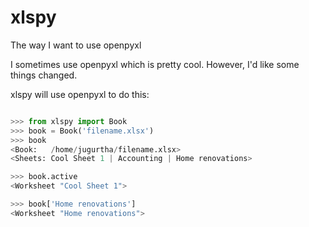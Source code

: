 # xlspy
The way I want to use openpyxl

I sometimes use openpyxl which is pretty cool. However, I'd like some things
changed.

xlspy will use openpyxl to do this:

```python

>>> from xlspy import Book
>>> book = Book('filename.xlsx')
>>> book
<Book:   /home/jugurtha/filename.xlsx>
<Sheets: Cool Sheet 1 | Accounting | Home renovations>

>>> book.active
<Worksheet "Cool Sheet 1">

>>> book['Home renovations']
<Worksheet "Home renovations">
```
